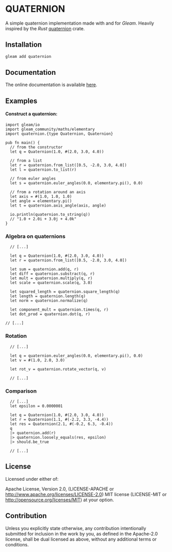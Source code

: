 # QUATERNION

A simple quaternion implementation made with and for *Gleam*. Heavily inspired by the *Rust* [quaternion](https://github.com/PistonDevelopers/quaternion) crate.

## Installation

```bash
gleam add quaternion
```

## Documentation

The online documentation is available [here](https://hexdocs.pm/quaternion/).

## Examples

#### Construct a quaternion:

```gleam
import gleam/io
import gleam_community/maths/elementary
import quaternion.{type Quaternion, Quaternion}

pub fn main() {
  // from the constructor
  let q = Quaternion(1.0, #(2.0, 3.0, 4.0))

  // from a list
  let r = quaternion.from_list([0.5, -2.0, 3.0, 4.0])
  let l = quaternion.to_list(r)

  // from euler angles
  let s = quaternion.euler_angles(0.0, elementary.pi(), 0.0)

  // from a rotation around an axis 
  let axis = #(1.0, 1.0, 1.0) 
  let angle = elementary.pi()
  let t = quaternion.axis_angle(axis, angle)

  io.println(quaternion.to_string(q))
  // "1.0 + 2.0i + 3.0j + 4.0k"
}
```

### Algebra on quaternions

```gleam
  // [...]

  let q = Quaternion(1.0, #(2.0, 3.0, 4.0))
  let r = quaternion.from_list([0.5, -2.0, 3.0, 4.0])

  let sum = quaternion.add(q, r)
  let diff = quaternion.substract(q, r)
  let mult = quaternion.multiply(q, r)
  let scale = quaternion.scale(q, 3.0)

  let squared_length = quaternion.square_length(q)
  let length = quaternion.length(q)
  let norm = quaternion.normalize(q)

  let component_mult = quaternion.times(q, r)
  let dot_prod = quaternion.dot(q, r)

// [...]
```

### Rotation

```gleam
  // [...]

  let q = quaternion.euler_angles(0.0, elementary.pi(), 0.0)
  let v = #(1.0, 2.0, 3.0)

  let rot_v = quaternion.rotate_vector(q, v)

  // [...]
```

### Comparison

```gleam
  // [...]
  let epsilon = 0.0000001

  let q = Quaternion(1.0, #(2.0, 3.0, 4.0))
  let r = Quaternion(1.1, #(-2.2, 3.3, -4.4))
  let res = Quaternion(2.1, #(-0.2, 6.3, -0.4))
  q
  |> quaternion.add(r)
  |> quaternion.loosely_equals(res, epsilon)
  |> should.be_true

  // [...]
```

## License

Licensed under either of:

Apache License, Version 2.0, (LICENSE-APACHE or http://www.apache.org/licenses/LICENSE-2.0)
MIT license (LICENSE-MIT or http://opensource.org/licenses/MIT)
at your option.

## Contribution

Unless you explicitly state otherwise, any contribution intentionally submitted for inclusion in the work by you, as defined in the Apache-2.0 license, shall be dual licensed as above, without any additional terms or conditions.
